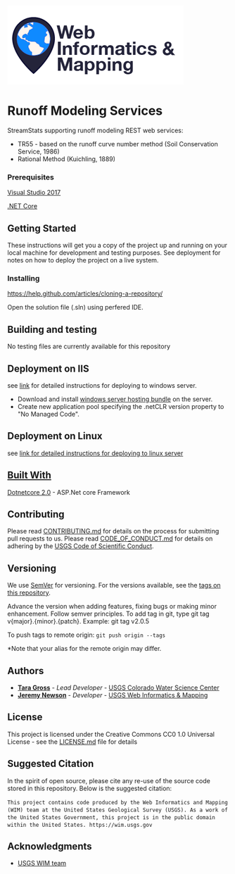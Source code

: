 ![WiM](https://github.com/USGS-WiM/StreamStats/raw/staging/wimlogo.png)


# Runoff Modeling Services

StreamStats supporting runoff modeling REST web services:

<ul>
    <li>TR55 - based on the runoff curve number method (Soil Conservation Service, 1986)
    <li>Rational Method (Kuichling, 1889)</li>
</ul>

### Prerequisites

<a href="https://www.visualstudio.com/">Visual Studio 2017</a>

<a href="https://www.microsoft.com/net/core#windowscmd">.NET Core</a>

## Getting Started

These instructions will get you a copy of the project up and running on your local machine for development and testing purposes. See deployment for notes on how to deploy the project on a live system.

### Installing

https://help.github.com/articles/cloning-a-repository/

Open the solution file (.sln) using perfered IDE.

## Building and testing

No testing files are currently available for this repository

## Deployment on IIS

see <a href="https://docs.microsoft.com/en-us/aspnet/core/publishing/iis?tabs=aspnetcore2x">link</a> for detailed instructions for deploying to windows server.

<ul>
  <li>Download and install <a href="https://www.microsoft.com/net/download/core#/runtime">windows server hosting bundle</a> on the server.</li>
  <li>Create new application pool specifying the .netCLR version property to "No Managed Code".</li>
</ul>

## Deployment on Linux

see <a href="https://docs.microsoft.com/en-us/aspnet/core/publishing/apache-proxy">link for detailed instructions for deploying to linux server

## Built With

<a href="https://github.com/dotnet/core">Dotnetcore 2.0</a> - ASP.Net core Framework

## Contributing

Please read [CONTRIBUTING.md](CONTRIBUTING.md) for details on the process for submitting pull requests to us. Please read [CODE_OF_CONDUCT.md](CODE_OF_CONDUCT.md) for details on adhering by the [USGS Code of Scientific Conduct](https://www2.usgs.gov/fsp/fsp_code_of_scientific_conduct.asp).

## Versioning

We use [SemVer](http://semver.org/) for versioning. For the versions available, see the [tags on this repository](../../tags). 

Advance the version when adding features, fixing bugs or making minor enhancement. Follow semver principles. To add tag in git, type git tag v{major}.{minor}.{patch}. Example: git tag v2.0.5

To push tags to remote origin: `git push origin --tags`

*Note that your alias for the remote origin may differ.

## Authors

* <a href="https://www.usgs.gov/staff-profiles/tara-a-gross"><b>Tara Gross</b></a> - *Lead Developer* -  [USGS Colorado Water Science Center](https://www.usgs.gov/centers/co-water)
* <a href="https://www.usgs.gov/staff-profiles/jeremy-k-newson"><b>Jeremy Newson</b></a>  - *Developer* - [USGS Web Informatics & Mapping](https://www.usgs.gov/water-resources/wim/)

## License

This project is licensed under the Creative Commons CC0 1.0 Universal License - see the [LICENSE.md](LICENSE.md) file for details

## Suggested Citation
In the spirit of open source, please cite any re-use of the source code stored in this repository. Below is the suggested citation:

`This project contains code produced by the Web Informatics and Mapping (WIM) team at the United States Geological Survey (USGS). As a work of the United States Government, this project is in the public domain within the United States. https://wim.usgs.gov`


## Acknowledgments

* [USGS WIM team](https://wim.usgs.gov)
